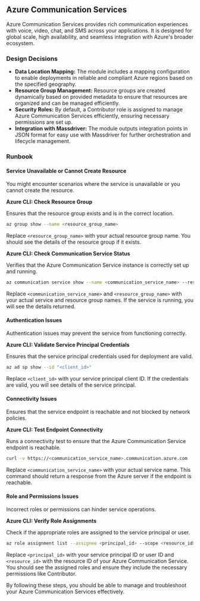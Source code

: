 ## Azure Communication Services

Azure Communication Services provides rich communication experiences with voice, video, chat, and SMS across your applications. It is designed for global scale, high availability, and seamless integration with Azure's broader ecosystem.

### Design Decisions

- **Data Location Mapping:** The module includes a mapping configuration to enable deployments in reliable and compliant Azure regions based on the specified geography.
- **Resource Group Management:** Resource groups are created dynamically based on provided metadata to ensure that resources are organized and can be managed efficiently.
- **Security Roles:** By default, a Contributor role is assigned to manage Azure Communication Services efficiently, ensuring necessary permissions are set up.
- **Integration with Massdriver:** The module outputs integration points in JSON format for easy use with Massdriver for further orchestration and lifecycle management.

### Runbook

#### Service Unavailable or Cannot Create Resource

You might encounter scenarios where the service is unavailable or you cannot create the resource.

**Azure CLI: Check Resource Group**

Ensures that the resource group exists and is in the correct location.

```sh
az group show --name <resource_group_name>
```
Replace `<resource_group_name>` with your actual resource group name. You should see the details of the resource group if it exists.

**Azure CLI: Check Communication Service Status**

Verifies that the Azure Communication Service instance is correctly set up and running.

```sh
az communication service show --name <communication_service_name> --resource-group <resource_group_name>
```
Replace `<communication_service_name>` and `<resource_group_name>` with your actual service and resource group names. If the service is running, you will see the details returned.

#### Authentication Issues

Authentication issues may prevent the service from functioning correctly.

**Azure CLI: Validate Service Principal Credentials**

Ensures that the service principal credentials used for deployment are valid.

```sh
az ad sp show --id "<client_id>"
```
Replace `<client_id>` with your service principal client ID. If the credentials are valid, you will see details of the service principal.

#### Connectivity Issues

Ensures that the service endpoint is reachable and not blocked by network policies.

**Azure CLI: Test Endpoint Connectivity**

Runs a connectivity test to ensure that the Azure Communication Service endpoint is reachable.

```sh
curl -v https://<communication_service_name>.communication.azure.com
```
Replace `<communication_service_name>` with your actual service name. This command should return a response from the Azure server if the endpoint is reachable.

#### Role and Permissions Issues

Incorrect roles or permissions can hinder service operations.

**Azure CLI: Verify Role Assignments**

Check if the appropriate roles are assigned to the service principal or user.

```sh
az role assignment list --assignee <principal_id> --scope <resource_id>
```
Replace `<principal_id>` with your service principal ID or user ID and `<resource_id>` with the resource ID of your Azure Communication Service. You should see the assigned roles and ensure they include the necessary permissions like Contributor.

By following these steps, you should be able to manage and troubleshoot your Azure Communication Services effectively.

